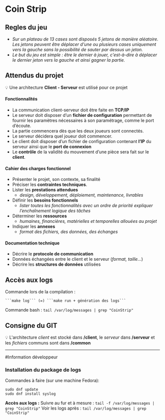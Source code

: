 # Coin Strip

## Regles du jeu

- *Sur un plateau de 13 cases sont disposés 5 jetons de manière aléatoire. Les jetons peuvent être déplacer d'une ou plusieurs cases uniquement vers la gauche sans la possibilité de sauter par dessus un jeton.*
- *Le but du jeu est simple : être le dernier à jouer, c'est-à-dire à déplacer le dernier jeton vers la gauche et ainsi gagner la partie.*



## Attendus du projet

:bulb: Une architecture **Client - Serveur** est utilisé pour ce projet 

#### Fonctionnalités 

-  La communication client-serveur doit être faite en **TCP/IP**
-  Le serveur doit disposer d’un **fichier de configuration** permettant de fournir les paramètres 
nécessaires à son paramétrage, comme le port d’écoute.
- La partie commencera dès que les deux joueurs sont connectés.
- Le serveur décidera quel joueur doit commencer.
- Le client doit disposer d’un fichier de configuration contenant **l’IP** du serveur ainsi que le 
**port de connexion**
- Le **contrôle** de la validité du mouvement d’une pièce sera fait sur le **client**.

#### Cahier des charges fonctionnel

- Présenter le projet, son contexte, sa finalité
- Préciser les **contraintes techniques**.
- Lister les **prestations attendues** 
  - *design, développement, déploiement, maintenance, livrables*
- Définir les **besoins fonctionnels** 
  - *lister toutes les fonctionnalités avec un ordre de priorité expliquer l’enchaînement logique des tâches*
- Déterminer les **ressources** 
  - *humaines, financières, matérielles et temporelles allouées au projet*
- Indiquer les **annexes** 
  - *format des fichiers, des données, des échanges*


#### Documentation technique

- Décrire le **protocole de communication**
- Données échangées entre le client et le serveur (*format, taille...*)
- Décrire les **structures de données** utilisées
  

## Accès aux logs

Commande lors de la compilation : 
    
    ```make log``` (=) ```make run + génération des logs```

Commande bash : 
    ```tail /var/log/messages | grep "CoinStrip"```
    

## Consigne du GIT

:bulb: L'architecture *client* est stocké dans **/client**, le *serveur* dans **/serveur** et les *fichiers* communs sont dans **/common**

---

#Information développeur

### Installation du package de logs

Commandes à faire (sur une machine Fedora): 
```
sudo dnf update
sudo dnf install syslog
```

**Accès aux logs :**
Suivre au fur et à mesure : 
```tail -f /var/log/messages | grep "CoinStrip"```
Voir les logs après : 
```tail /var/log/messages | grep "CoinStrip"```


